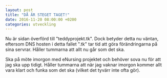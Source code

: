 ```yaml
---
layout: post
title: "DÅ ÄR STEGET TAGET!"
date: 2016-11-20 08:00:00 +0200
categories: utveckling
---
```

Nu är sidan överförd till "teddyprojekt.tk". Dock betyder detta nu väntan, eftersom DNS hosten i detta fallet ".tk" tar tid att göra förändringarna på sina servrar. Håller tummarna att allt nu går som det ska.

Ska på möte imorgon med eNursing projektet och behöver sova nu för att jag ska upp tidigt. Håller tummarna att när jag vaknar imorgon kommer allt vara klart och funka som det ska (vilket det tyvärr inte ofta gör).